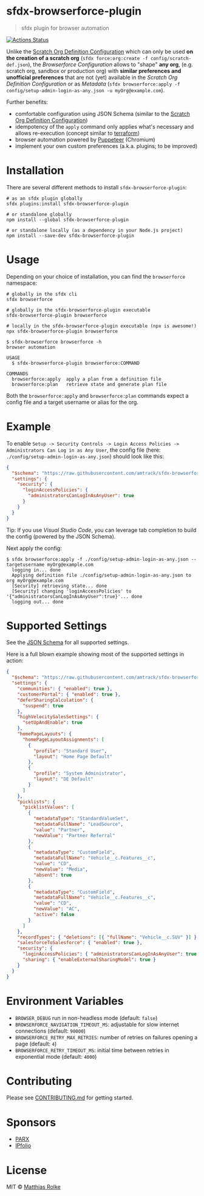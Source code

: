 # sfdx-browserforce-plugin

> sfdx plugin for browser automation

[![Actions Status](https://github.com/amtrack/sfdx-browserforce-plugin/workflows/Test%20and%20Release/badge.svg)](https://github.com/amtrack/sfdx-browserforce-plugin/actions)

Unlike the [Scratch Org Definition Configuration](https://developer.salesforce.com/docs/atlas.en-us.sfdx_dev.meta/sfdx_dev/sfdx_dev_scratch_orgs_def_file.htm) which can only be used **on the creation of a scratch org** (`sfdx force:org:create -f config/scratch-def.json`),
the _Browserforce Configuration_ allows to "shape" **any org**, (e.g. scratch org, sandbox or production org) with **similar preferences and unofficial preferences** that are not (yet) available in the _Scratch Org Definition Configuration_ or as _Metadata_ (`sfdx browserforce:apply -f config/setup-admin-login-as-any.json -u myOrg@example.com`).

Further benefits:

- comfortable configuration using JSON Schema (similar to the [Scratch Org Definition Configuration](https://developer.salesforce.com/docs/atlas.en-us.sfdx_dev.meta/sfdx_dev/sfdx_dev_scratch_orgs_def_file.htm))
- idempotency of the `apply` command only applies what's necessary and allows re-execution (concept similar to [terraform](https://www.terraform.io/docs/commands/apply.html))
- browser automation powered by [Puppeteer](https://github.com/GoogleChrome/puppeteer) (Chromium)
- implement your own custom preferences (a.k.a. plugins; to be improved)

# Installation

There are several different methods to install `sfdx-browserforce-plugin`:

```console
# as an sfdx plugin globally
sfdx plugins:install sfdx-browserforce-plugin

# or standalone globally
npm install --global sfdx-browserforce-plugin

# or standalone locally (as a dependency in your Node.js project)
npm install --save-dev sfdx-browserforce-plugin
```

# Usage

Depending on your choice of installation, you can find the `browserforce` namespace:

```console
# globally in the sfdx cli
sfdx browserforce

# globally in the sfdx-browserforce-plugin executable
sfdx-browserforce-plugin browserforce

# locally in the sfdx-browserforce-plugin executable (npx is awesome!)
npx sfdx-browserforce-plugin browserforce
```

```console
$ sfdx-browserforce browserforce -h
browser automation

USAGE
  $ sfdx-browserforce-plugin browserforce:COMMAND

COMMANDS
  browserforce:apply  apply a plan from a definition file
  browserforce:plan   retrieve state and generate plan file
```

Both the `browserforce:apply` and `browserforce:plan` commands expect a config file and a target username or alias for the org.

# Example

To enable `Setup -> Security Controls -> Login Access Policies -> Administrators Can Log in as Any User`, the config file (here: `./config/setup-admin-login-as-any.json`) should look like this:

```json
{
  "$schema": "https://raw.githubusercontent.com/amtrack/sfdx-browserforce-plugin/master/src/plugins/schema.json",
  "settings": {
    "security": {
      "loginAccessPolicies": {
        "administratorsCanLogInAsAnyUser": true
      }
    }
  }
}
```

Tip: If you use _Visual Studio Code_, you can leverage tab completion to build the config (powered by the JSON Schema).

Next apply the config:

```console
$ sfdx browserforce:apply -f ./config/setup-admin-login-as-any.json --targetusername myOrg@example.com
  logging in... done
  Applying definition file ./config/setup-admin-login-as-any.json to org myOrg@example.com
  [Security] retrieving state... done
  [Security] changing 'loginAccessPolicies' to '{"administratorsCanLogInAsAnyUser":true}'... done
  logging out... done
```

# Supported Settings

See the [JSON Schema](src/plugins/schema.json) for all supported settings.

Here is a full blown example showing most of the supported settings in action:

```json
{
  "$schema": "https://raw.githubusercontent.com/amtrack/sfdx-browserforce-plugin/master/src/plugins/schema.json",
  "settings": {
    "communities": { "enabled": true },
    "customerPortal": { "enabled": true },
    "deferSharingCalculation": {
      "suspend": true
    },
    "highVelocitySalesSettings": {
      "setUpAndEnable": true
    },
    "homePageLayouts": {
      "homePageLayoutAssignments": [
        {
          "profile": "Standard User",
          "layout": "Home Page Default"
        },
        {
          "profile": "System Administrator",
          "layout": "DE Default"
        }
      ]
    },
    "picklists": {
      "picklistValues": [
        {
          "metadataType": "StandardValueSet",
          "metadataFullName": "LeadSource",
          "value": "Partner",
          "newValue": "Partner Referral"
        },
        {
          "metadataType": "CustomField",
          "metadataFullName": "Vehicle__c.Features__c",
          "value": "CD",
          "newValue": "Media",
          "absent": true
        },
        {
          "metadataType": "CustomField",
          "metadataFullName": "Vehicle__c.Features__c",
          "value": "CD",
          "newValue": "AC",
          "active": false
        }
      ]
    },
    "recordTypes": { "deletions": [{ "fullName": "Vehicle__c.SUV" }] },
    "salesforceToSalesforce": { "enabled": true },
    "security": {
      "loginAccessPolicies": { "administratorsCanLogInAsAnyUser": true },
      "sharing": { "enableExternalSharingModel": true }
    }
  }
}
```

# Environment Variables

- `BROWSER_DEBUG` run in non-headless mode (default: `false`)
- `BROWSERFORCE_NAVIGATION_TIMEOUT_MS`: adjustable for slow internet connections (default: `90000`)
- `BROWSERFORCE_RETRY_MAX_RETRIES`: number of retries on failures opening a page (default: `4`)
- `BROWSERFORCE_RETRY_TIMEOUT_MS`: initial time between retries in exponential mode (default: `4000`)

# Contributing

Please see [CONTRIBUTING.md](CONTRIBUTING.md) for getting started.

# Sponsors

- [PARX](https://www.parx.com)
- [IPfolio](https://www.ipfolio.com)

# License

MIT © [Matthias Rolke](mailto:mr.amtrack@gmail.com)

